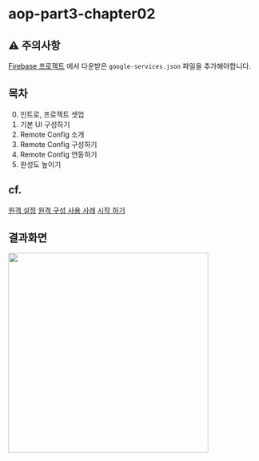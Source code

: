 # aop-part3-chapter02

## ⚠️ 주의사항
[Firebase 프로젝트](https://console.firebase.google.com/u/0/) 에서 다운받은 `google-services.json` 파일을 추가해야합니다.

## 목차
0. 인트로, 프로젝트 셋업
1. 기본 UI 구성하기
2. Remote Config 소개
3. Remote Config 구성하기
4. Remote Config 연동하기
5. 완성도 높이기

## cf.
[원격 설정](https://firebase.google.com/docs/remote-config)
[원격 구성 사용 사례](https://firebase.google.com/docs/remote-config/use-cases)
[시작 하기](https://firebase.google.com/docs/remote-config/get-started?platform=android)

## 결과화면
<img src="https://i.imgur.com/uu10o9r.png" width="400"/>
